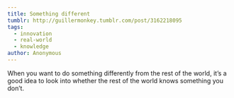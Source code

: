 ```yaml
---
title: Something different
tumblr: http://guillermonkey.tumblr.com/post/3162218095
tags:
  - innovation
  - real-world
  - knowledge
author: Anonymous
---
```


When you want to do something differently from the rest of the world, it’s a good idea to look into whether the rest of the world knows something you don’t.
